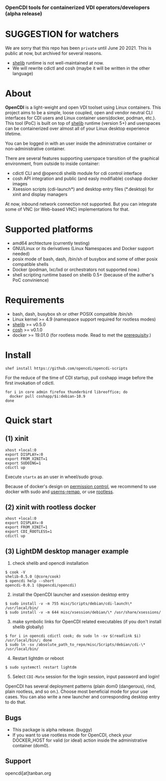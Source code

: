 ### OpenCDI tools for containerized VDI operators/developers (alpha release)

# SUGGESTION for watchers

We are sorry that this repo has been `private` until June 20 2021.
This is public at now, but archived for several reasons.

* [shelib](https://github.com/shimmortal/shelib) runtime is not well-maintained at now.
* We will rewrite cdictl and cosh (maybe it will be written in the other language)

# About

**OpenCDI** is a light-weight and open VDI toolset using Linux containers.
This project aims to be a simple, loose coupled, open and vendor neutral CLI interfaces for CDI users and Linux container users(docker, podman, etc.).
This tool (PoC) is built on top of [shelib](https://github.com/shimmortal/shelib) runtime (version 5+) and userspaces can be containerized over almost all of your Linux desktop experience lifetime. 

You can be logged in with an user inside the administrative container or non-administrative container.

There are several features supporting userspace transition of the graphical environment, from outside to inside container:

* cdictl CLI and @opencdi shelib module for cdi control interface
* cosh API integration and public (and easly modifiable) coshapp docker images 
* Xsession scripts (cdi-launch\*) and desktop entry files (\*.desktop) for xinit and display managers

At now, inbound network connection not supported. But you can integrate some of VNC (or Web-based VNC) implementations for that.

# Supported platforms

* amd64 archtecture (currently testing)
* GNU/Linux or its derivatives (Linux Namespaces and Docker support needed)
* posix mode of bash, dash, /bin/sh of busybox and some of other posix compatible shells
* Docker (podman, lxc/lxd or orchestrators not supported now.)
* shell scripting runtime based on shelib 0.5+ (because of the auther's PoC convinience)

# Requirements

* bash, dash, busybox sh or other POSIX compatible /bin/sh
* Linux kernel >= 4.9 (namespace support required for rootless modes)
* [shelib](https://github.com/shimmortal/shelib) >= v0.5.0
* [cosh](https://github.com/shimmortal/cosh) >= v0.1.0
* docker >= 19.01.0  (for rootless mode. Read to met the [prerequisity](https://docs.docker.com/engine/security/rootless/#prerequisites).)

# Install

```
shef install https://github.com/opencdi/opencdi-scripts
```

For the reduce of the time of CDI startup, pull coshapp image before the first invokation of cdictl.

```
for i in core admin firefox thunderbird libreoffice; do
  docker pull coshapp/$i:debian-10.9
done
```

# Quick start

## (1) xinit

``` ~/.xinitrc
xhost +local:0
export DISPLAY=:0
export FROM_XINIT=1
export SUDOING=1
cdictl up 
```

Execute `startx` as an user in wheel/sudo group.

Because of docker's design on [permission control](https://docs.docker.com/engine/security/#docker-daemon-attack-surface), we recommend to use docker with sudo and [userns-remap](https://docs.docker.com/engine/security/userns-remap/), or use [rootless](https://docs.docker.com/engine/security/rootless/).

## (2) xinit with rootless docker

``` ~/.xinitrc
xhost +local:0
export DISPLAY=:0
export FROM_XINIT=1
export CDI_ROOTLESS=1
cdictl up 
```

## (3) LightDM desktop manager example

1. check shelib and opencdi installation

```
$ cook -V
shelib-0.5.0 (@core/cook)
$ opencdi help --short
opencdi-0.0.1 (@opencdi/opencdi)
```

2. install the OpenCDI launcher and xsession desktop entry

```
$ sudo install -v -m 755 misc/Scripts/debian/cdi-launch\* /usr/local/bin/
$ sudo install -v -m 644 misc/xsession/debian/\* /usr/share/xsessions/
```

3. make symbolic links for OpenCDI related executables (if you don't install shelib globally)

```
$ for i in opencdi cdictl cook; do sudo ln -sv $(readlink $i) /usr/local/bin/; done
$ sudo ln -sv /absolute_path_to_repo/misc/Scripts/debian/cdi-\* /usr/local/bin/
```

4. Restart lightdm or reboot

```
$ sudo systemctl restart lightdm
```

5. Select `CDI-Mate` session for the login session, input password and login!

OpenCDI has several deployment patterns (plain dom0 (dangerous), rind, plain rootless, and so on.). 
Choose most beneficial mode for your use cases.
You can also write a new launcher and corresponding desktop entry to do that.


## Bugs

* This package is alpha release. (buggy)
* If you want to use rootless mode for OpenCDI, check your DOCKER_HOST for valid (or ideal) action inside the administrative container (dom0). 

## Support

opencdi[at]tanban.org
